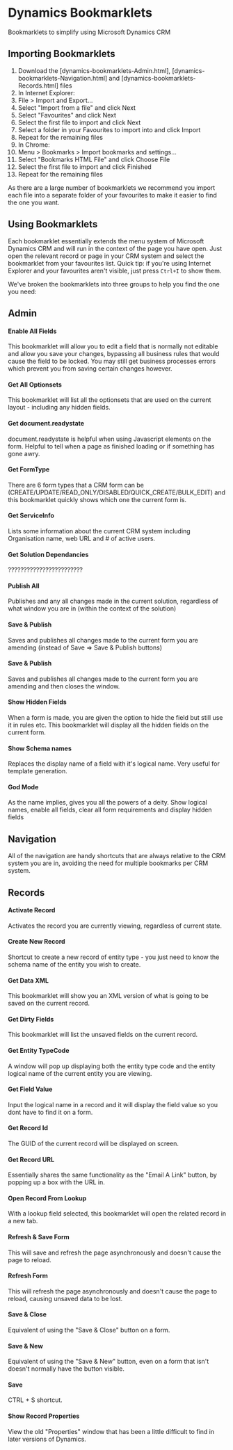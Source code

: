 # Dynamics Bookmarklets
Bookmarklets to simplify using Microsoft Dynamics CRM

## Importing Bookmarklets

1. Download the [dynamics-bookmarklets-Admin.html], [dynamics-bookmarklets-Navigation.html] and [dynamics-bookmarklets-Records.html] files
1. In Internet Explorer:
  1. File > Import and Export...
  1. Select "Import from a file" and click Next
  1. Select "Favourites" and click Next
  1. Select the first file to import and click Next
  1. Select a folder in your Favourites to import into and click Import
  1. Repeat for the remaining files
1. In Chrome:
  1. Menu > Bookmarks > Import bookmarks and settings...
  1. Select "Bookmarks HTML File" and click Choose File
  1. Select the first file to import and click Finished
  1. Repeat for the remaining files

As there are a large number of bookmarklets we recommend you import each file into a separate folder of your favourites to make it easier to
find the one you want.

## Using Bookmarklets

Each bookmarklet essentially extends the menu system of Microsoft Dynamics CRM and will run in the context of the page you have open.
Just open the relevant record or page in your CRM system and select the bookmarklet from your favourites list. Quick tip: if you're using
Internet Explorer and your favourites aren't visible, just press `Ctrl+I` to show them.

We've broken the bookmarklets into three groups to help you find the one you need:

## Admin
#### Enable All Fields
This bookmarklet will allow you to edit a field that is normally not editable and allow you save your changes, bypassing all business rules that would cause the field to be locked. You may still get business processes errors which prevent you from saving certain changes however.

#### Get All Optionsets
This bookmarklet will list all the optionsets that are used on the current layout - including any hidden fields.

#### Get document.readystate
document.readystate is helpful when using Javascript elements on the form. Helpful to tell when a page as finished loading or if something has gone awry.

#### Get FormType
There are 6 form types that a CRM form can be (CREATE/UPDATE/READ_ONLY/DISABLED/QUICK_CREATE/BULK_EDIT) and this bookmarklet quickly shows which one the current form is.

#### Get ServiceInfo
Lists some information about the current CRM system including Organisation name, web URL and # of active users.

#### Get Solution Dependancies
????????????????????????

#### Publish All
Publishes and any all changes made in the current solution, regardless of what window you are in (within the context of the solution)

#### Save & Publish
Saves and publishes all changes made to the current form you are amending (instead of Save => Save & Publish buttons)

#### Save & Publish
Saves and publishes all changes made to the current form you are amending and then closes the window.

#### Show Hidden Fields
When a form is made, you are given the option to hide the field but still use it in rules etc. This bookmarklet will display all the hidden fields on the current form.

#### Show Schema names
Replaces the display name of a field with it's logical name. Very useful for template generation.

#### God Mode
As the name implies, gives you all the powers of a deity. Show logical names, enable all fields, clear all form requirements and display hidden fields

## Navigation
All of the navigation are handy shortcuts that are always relative to the CRM system you are in, avoiding the need for multiple bookmarks per CRM system.

## Records
#### Activate Record
Activates the record you are currently viewing, regardless of current state.

#### Create New Record
Shortcut to create a new record of entity type - you just need to know the schema name of the entity you wish to create.

#### Get Data XML
This bookmarklet will show you an XML version of what is going to be saved on the current record.

#### Get Dirty Fields
This bookmarklet will list the unsaved fields on the current record.

#### Get Entity TypeCode
A window will pop up displaying both the entity type code and the entity logical name of the current entity you are viewing.

#### Get Field Value
Input the logical name in a record and it will display the field value so you dont have to find it on a form.

#### Get Record Id
The GUID of the current record will be displayed on screen.

#### Get Record URL
Essentially shares the same functionality as the "Email A Link" button, by popping up a box with the URL in.

#### Open Record From Lookup
With a lookup field selected, this bookmarklet will open the related record in a new tab.

#### Refresh & Save Form
This will save and refresh the page asynchronously and doesn't cause the page to reload.

#### Refresh Form
This will refresh the page asynchronously and doesn't cause the page to reload, causing unsaved data to be lost.

#### Save & Close
Equivalent of using the "Save & Close" button on a form.

#### Save & New
Equivalent of using the "Save & New" button, even on a form that isn't doesn't normally have the button visible.

#### Save
CTRL + S shortcut.

#### Show Record Properties
View the old "Properties" window that has been a little difficult to find in later versions of Dynamics.







